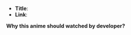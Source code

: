 <!--
  Hi there! Thank you for sumbiting a PR!
  Before you make PR, please fill this form
-->

- **Title**: <!-- Write anime's title here -->
- **Link**: <!-- Write MyAnimeList's link here -->

**Why this anime should watched by developer?**

<!-- write your answer -->
<!-- for example: Some of characher of this anime are programmer/hacker -->
